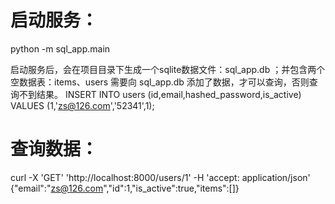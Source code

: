 
# 启动服务：
python -m sql_app.main

启动服务后，会在项目目录下生成一个sqlite数据文件：sql_app.db ；并包含两个空数据表：items、users
需要向 sql_app.db 添加了数据，才可以查询，否则查询不到结果。
INSERT INTO users (id,email,hashed_password,is_active) VALUES (1,'zs@126.com','52341',1);

# 查询数据：
curl -X 'GET'   'http://localhost:8000/users/1'   -H 'accept: application/json'
{"email":"zs@126.com","id":1,"is_active":true,"items":[]} 


